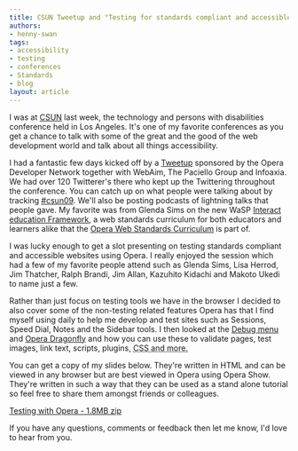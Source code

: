 ```yaml
---
title: CSUN Tweetup and "Testing for standards compliant and accessible websites using Opera" slides
authors:
- henny-swan
tags:
- accessibility
- testing
- conferences
- Standards
- blog
layout: article
---
```

<p>I was at <a href="http://www.csunconference.org/index.cfm?EID=80000144">CSUN</a> last week, the technology and persons with disabilities conference held in Los Angeles. It&#39;s one of my favorite conferences as you get a chance to talk with some of the great and the good of the web development world and talk about all things accessibility.</p>

<p>I had a fantastic few days kicked off by a <a href="http://www.csuntweetup.com">Tweetup</a> sponsored by the Opera Developer Network together with WebAim, The Paciello Group and Infoaxia. We had over 120 Twitterer&#39;s there who kept up the Twittering throughout the conference. You can catch up on what people were talking about by tracking <a href="http://www.tweetscan.com/index.php?s=%23csun09">#csun09</a>. We&#39;ll also be posting podcasts of lightning talks that people gave. My favorite was from Glenda Sims on the new WaSP <a href="http://interact.webstandards.org/">Interact education Framework</a>, a web standards curriculum for both educators and learners alike that the <a href="http://www.opera.com/wsc">Opera Web Standards Curriculum</a> is part of.</p>

<p>I was lucky enough to get a slot presenting on testing standards compliant and accessible websites using Opera. I really enjoyed the session which had a few of my favorite people attend such as Glenda Sims, Lisa Herrod, Jim Thatcher, Ralph Brandi, Jim Allan, Kazuhito Kidachi and Makoto Ukedi to name just a few.</p>

<p>Rather than just focus on testing tools we have in the browser I decided to also cover some of the non-testing related features Opera has that I find myself using daily to help me develop and test sites such as Sessions, Speed Dial, Notes and the Sidebar tools. I then looked at the <a href="http://my.opera.com/dragonfly/blog/2008/06/09/the-debug-menu-and-the-new-weekly">Debug menu</a> and <a href="http://www.opera.com/dragonfly/">Opera Dragonfly</a> and how you can use these to validate pages, test images, link text, scripts, plugins, <abbr title="Cascading Style Sheets">CSS and more.</abbr></p>

<p>You can get a copy of my slides below. They&#39;re written in HTML and can be viewed in any browser but are best viewed in Opera using Opera Show. They&#39;re written in such a way that they can be used as a stand alone tutorial so feel free to share them amongst friends or colleagues.</p>

<a href="http://files.myopera.com/iheni/blog/Testing%20with%20Opera.zip">Testing with Opera - 1.8MB zip</a>

<p>If you have any questions, comments or feedback then let me know, I&#39;d love to hear from you.</p>
